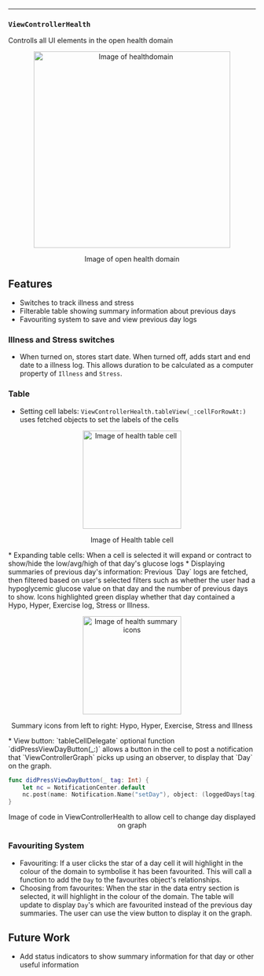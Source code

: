 ---

### `ViewControllerHealth`
Controlls all UI elements in the open health domain

<p align="center">
<img src="https://raw.githubusercontent.com/danwells96/ARISES/master/DocFiles/img/healthdomain.png" alt="Image of healthdomain" width="400"/>
</p>
<p align="center">
Image of open health domain
</p>


## Features
* Switches to track illness and stress
* Filterable table showing summary information about previous days
* Favouriting system to save and view previous day logs

### Illness and Stress switches
*   When turned on, stores start date. When turned off, adds start and end date to a illness log. This allows duration to be calculated as a computer property of `Illness` and `Stress`.

### Table
* Setting cell labels: `ViewControllerHealth.tableView(_:cellForRowAt:)` uses fetched objects to set the labels of the cells
<p align="center">
<img src="https://raw.githubusercontent.com/danwells96/ARISES/master/DocFiles/img/healthcell.png" alt="Image of health table cell" width="200"/>
</p>
<p align="center">
Image of Health table cell
</p>
* Expanding table cells: When a cell is selected it will expand or contract to show/hide the low/avg/high of that day's glucose logs
* Displaying summaries of previous day's information: Previous `Day` logs are fetched, then filtered based on user's selected filters such as whether the user had a hypoglycemic glucose value on that day and the number of previous days to show. Icons highlighted green display whether that day contained a Hypo, Hyper, Exercise log, Stress or Illness.
<p align="center">
<img src="https://raw.githubusercontent.com/danwells96/ARISES/master/DocFiles/img/healthicons.png" alt="Image of health summary icons" width="200"/>
</p>
<p align="center">
Summary icons from left to right: Hypo, Hyper, Exercise, Stress and Illness
</p>
* View button: `tableCellDelegate` optional function `didPressViewDayButton(_:)` allows a button in the cell to post a notification that `ViewControllerGraph` picks up using an observer, to display that `Day` on the graph.

```swift 
func didPressViewDayButton(_ tag: Int) {
    let nc = NotificationCenter.default
    nc.post(name: Notification.Name("setDay"), object: (loggedDays[tag].date)!)
}
```
<p align="center">
Image of code in ViewControllerHealth to allow cell to change day displayed on graph
</p>

### Favouriting System
* Favouriting: If a user clicks the star of a day cell it will highlight in the colour of the domain to symbolise it has been favourited. This will call a function to add the `Day` to the favourites object's relationships. 
* Choosing from favourites: When the star in the data entry section is selected, it will highlight in the colour of the domain. The table will update to display `Day`'s which are favourited instead of the previous day summaries. The user can use the view button to display it on the graph.

## Future Work
* Add status indicators to show summary information for that day or other useful information
